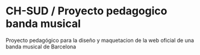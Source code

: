 # CH-SUD / Proyecto pedagogico banda musical

Proyecto pedagógico para la diseño y maquetacion de la web oficial de una banda musical de Barcelona
